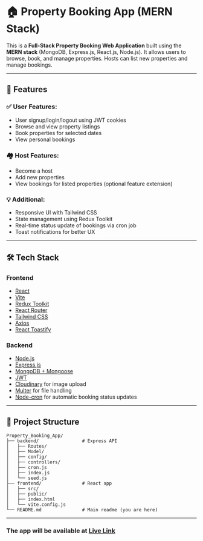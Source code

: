 # 🏠 Property Booking App (MERN Stack)

This is a **Full-Stack Property Booking Web Application** built using the **MERN stack** (MongoDB, Express.js, React.js, Node.js). It allows users to browse, book, and manage properties. Hosts can list new properties and manage bookings.

---

## 🚀 Features

### ✅ User Features:
- User signup/login/logout using JWT cookies
- Browse and view property listings
- Book properties for selected dates
- View personal bookings

### 🏘️ Host Features:
- Become a host
- Add new properties
- View bookings for listed properties (optional feature extension)

### 💡 Additional:
- Responsive UI with Tailwind CSS
- State management using Redux Toolkit
- Real-time status update of bookings via cron job
- Toast notifications for better UX

---

## 🛠️ Tech Stack

### Frontend
- [React](https://reactjs.org/)
- [Vite](https://vitejs.dev/)
- [Redux Toolkit](https://redux-toolkit.js.org/)
- [React Router](https://reactrouter.com/)
- [Tailwind CSS](https://tailwindcss.com/)
- [Axios](https://axios-http.com/)
- [React Toastify](https://fkhadra.github.io/react-toastify/)

### Backend
- [Node.js](https://nodejs.org/)
- [Express.js](https://expressjs.com/)
- [MongoDB + Mongoose](https://mongoosejs.com/)
- [JWT](https://jwt.io/)
- [Cloudinary](https://cloudinary.com/) for image upload
- [Multer](https://github.com/expressjs/multer) for file handling
- [Node-cron](https://www.npmjs.com/package/node-cron) for automatic booking status updates

---


## 📁 Project Structure

```
Property_Booking_App/
├── backend/                # Express API
│   ├── Routes/
│   ├── Model/
│   ├── config/
│   ├── controllers/
│   ├── cron.js
│   ├── index.js
│   └── seed.js
├── frontend/               # React app
│   ├── src/
│   ├── public/
│   ├── index.html
│   └── vite.config.js
└── README.md               # Main readme (you are here)
```

---

### The app will be available at [Live Link](https://property-booking-app-frontend.onrender.com)